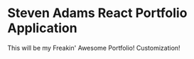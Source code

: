 # Steven Adams React Portfolio Application


This will be my Freakin' Awesome Portfolio! Customization!
